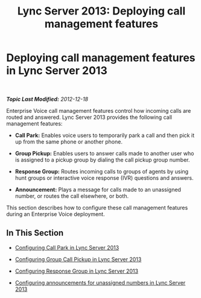 ﻿---
title: 'Lync Server 2013: Deploying call management features'
TOCTitle: Deploying call management features
ms:assetid: 1667cfe4-76fa-4e10-91bb-b3efbedbf759
ms:mtpsurl: https://technet.microsoft.com/en-us/library/JJ204706(v=OCS.15)
ms:contentKeyID: 48183504
ms.date: 07/23/2014
mtps_version: v=OCS.15
---

<div data-xmlns="http://www.w3.org/1999/xhtml">

<div class="topic" data-xmlns="http://www.w3.org/1999/xhtml" data-msxsl="urn:schemas-microsoft-com:xslt" data-cs="http://msdn.microsoft.com/en-us/">

<div data-asp="http://msdn2.microsoft.com/asp">

# Deploying call management features in Lync Server 2013

</div>

<div id="mainSection">

<div id="mainBody">

<span> </span>

_**Topic Last Modified:** 2012-12-18_

Enterprise Voice call management features control how incoming calls are routed and answered. Lync Server 2013 provides the following call management features:

  - **Call Park:** Enables voice users to temporarily park a call and then pick it up from the same phone or another phone.

  - **Group Pickup:** Enables users to answer calls made to another user who is assigned to a pickup group by dialing the call pickup group number.

  - **Response Group:** Routes incoming calls to groups of agents by using hunt groups or interactive voice response (IVR) questions and answers.

  - **Announcement:** Plays a message for calls made to an unassigned number, or routes the call elsewhere, or both.

This section describes how to configure these call management features during an Enterprise Voice deployment.

<div>

## In This Section

  - [Configuring Call Park in Lync Server 2013](lync-server-2013-configuring-call-park.md)

  - [Configuring Group Call Pickup in Lync Server 2013](lync-server-2013-configuring-group-call-pickup.md)

  - [Configuring Response Group in Lync Server 2013](lync-server-2013-configuring-response-group.md)

  - [Configuring announcements for unassigned numbers in Lync Server 2013](lync-server-2013-configuring-announcements-for-unassigned-numbers.md)

</div>

</div>

<span> </span>

</div>

</div>

</div>

